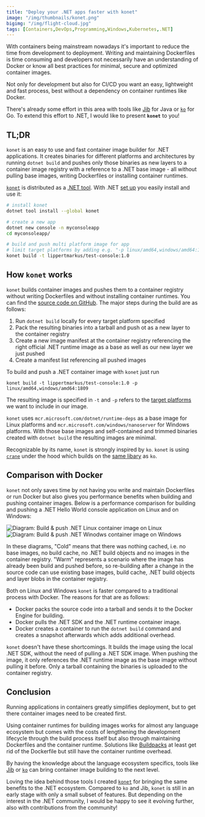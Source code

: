 ```yaml
---
title: "Deploy your .NET apps faster with konet"
image: "/img/thumbnails/konet.png"
bigimg: "/img/flight-cloud.jpg"
tags: [Containers,DevOps,Programming,Windows,Kubernetes,.NET]
---
```


With containers being mainstream nowadays it's important to reduce the time from development to deployment. Writing and maintaining Dockerfiles is time consuming and developers not necessarily have an understanding of Docker or know all best practices for minimal, secure and optimized container images.

Not only for development but also for CI/CD you want an easy, lightweight and fast process, best without a dependency on container runtimes like Docker.

There's already some effort in this area with tools like [Jib](https://github.com/GoogleContainerTools/jib) for Java or [`ko`](https://github.com/google/ko) for Go. To extend this effort to .NET, I would like to present **`konet`** to you!


## TL;DR

`konet` is an easy to use and fast container image builder for .NET applications. It creates binaries for different platforms and architectures by running `dotnet build` and pushes only those binaries as new layers to a container image registry with a reference to a .NET base image - all without pulling base images, writing Dockerfiles or installing container runtimes.

[`konet`](https://github.com/lippertmarkus/konet) is distributed as a [.NET tool](https://aka.ms/global-tools). With .NET [set up](https://dotnet.microsoft.com/en-us/download) you easily install and use it:

```bash
# install konet
dotnet tool install --global konet

# create a new app
dotnet new console -n myconsoleapp
cd myconsoleapp/

# build and push multi platform image for app 
# limit target platforms by adding e.g. "-p linux/amd64,windows/amd64:1809" 
konet build -t lippertmarkus/test-console:1.0
```

## How `konet` works

`konet` builds container images and pushes them to a container registry without writing Dockerfiles and without installing container runtimes. You can find the [source code on GitHub](https://github.com/lippertmarkus/konet). The major steps during the build are as follows:

1. Run `dotnet build` locally for every target platform specified
1. Pack the resulting binaries into a tarball and push ot as a new layer to the container registry
1. Create a new image manifest at the container registry referencing the right official .NET runtime image as a base as well as our new layer we just pushed
1. Create a manifest list referencing all pushed images

To build and push a .NET container image with `konet` just run
```
konet build -t lippertmarkus/test-console:1.0 -p linux/amd64,windows/amd64:1809
```

The resulting image is specified in `-t` and `-p` refers to the [target platforms](https://github.com/lippertmarkus/konet#target-platforms) we want to include in our image.

`konet` uses `mcr.microsoft.com/dotnet/runtime-deps` as a base image for Linux platforms and `mcr.microsoft.com/windows/nanoserver` for Windows platforms. With those base images and self-contained and trimmed binaries created with `dotnet build` the resulting images are minimal.

Recognizable by its name, `konet` is strongly inspired by `ko`. `konet` is using [`crane`](https://lippertmarkus.com/2022/03/30/speed-image-builds-crane/) under the hood which builds on the [same libary](https://github.com/google/go-containerregistry) as `ko`.

## Comparison with Docker

`konet` not only saves time by not having you write and maintain Dockerfiles or run Docker but also gives you performance benefits when building and pushing container images. Below is a performance comparison for building and pushing a .NET Hello World console application on Linux and on Windows:

<div class="center" markdown="1">
  <img class="lazy" alt="Diagram: Build & push .NET Linux container image on Linux" data-src="/assets/posts/dotnet-konet/build-linux.png" />
</div>

<div class="center" markdown="1">
  <img class="lazy" alt="Diagram: Build & push .NET Winodws container image on Windows" data-src="/assets/posts/dotnet-konet/build-windows.png" />
</div>

In these diagrams, "Cold" means that there was nothing cached, i.e. no base images, no build cache, no .NET build objects and no images in the container registry. "Warm" represents a scenario where the image has already been build and pushed before, so re-building after a change in the source code can use existing base images, build cache, .NET build objects and layer blobs in the container registry.

Both on Linux and Windows `konet` is faster compared to a traditional process with Docker. The reasons for that are as follows:
- Docker packs the source code into a tarball and sends it to the Docker Engine for building.
- Docker pulls the .NET SDK and the .NET runtime container image. 
- Docker creates a container to run the `dotnet build` command and creates a snapshot afterwards which adds additional overhead.

`konet` doesn't have these shortcomings. It builds the image using the local .NET SDK, without the need of pulling a .NET SDK image. When pushing the image, it only references the .NET runtime image as the base image without pulling it before. Only a tarball containing the binaries is uploaded to the container registry.

## Conclusion

Running applications in containers greatly simplifies deployment, but to get there container images need to be created first. 

Using container runtimes for building images works for almost any language ecosystem but comes with the costs of lengthening the development lifecycle through the build process itself but also through maintaining Dockerfiles and the container runtime. Solutions like [Buildpacks](https://buildpacks.io/) at least get rid of the Dockerfile but still have the container runtime overhead.

By having the knowledge about the language ecosystem specifics, tools like [Jib](https://github.com/GoogleContainerTools/jib) or [`ko`](https://github.com/google/ko) can bring container image building to the next level.

Loving the idea behind those tools I created [`konet`](https://github.com/lippertmarkus/konet) for bringing the same benefits to the .NET ecosystem. Compared to `ko` and Jib, `konet` is still in an early stage with only a small subset of features. But depending on the interest in the .NET community, I would be happy to see it evolving further, also with contributions from the community!
